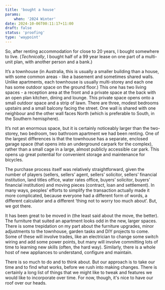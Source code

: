 ```yaml
---
title: 'bought a house'
params:
    when: '2024 Winter'
date: 2024-10-06T00:11:17+11:00
draft: false
status: 'proofing'
type: 'waypoint'
---
```


So, after renting accommodation for close to 20 years, I bought somewhere to live. (_Technically_, I bought half of a 99 year lease on one part of a multi-unit plan, with another person and a bank.)

<!--more-->

It’s a townhouse (in Australia, this is usually a smaller building than a house, with some common areas - like a basement and sometimes shared walls. Unlike apartments, each townhouse is usually multi-storey and each one has some outdoor space on the ground floor.) This one has two living spaces - a reception area at the front and a private space at the back with an open plan kitchen, dining and lounge. This private space opens onto a small outdoor space and a strip of lawn. There are three, modest bedrooms upstairs and a small balcony facing the street. One wall is shared with one neighbour and the other wall faces North (which is preferable to South, in the Southern hemisphere).

It’s not an enormous space, but it is certainly noticeably larger than the two-storey, two bedroom, two bathroom apartment we had been renting. One of the largest differences is that the townhouse has a separate, enclosed garage space (that opens into an underground carpark for the complex), rather than a small cage in a large, almost publicly accessible car park. This opens up great potential for convenient storage and maintenance for bicycles.

The purchase process itself was relatively straightforward, given the number of players (sellers, sellers’ agent, sellers’ solicitor, sellers’ financial institution, land titles office, water rates office, buyers’ solicitor, buyers’ financial institution) and moving pieces (contract, loan and settlement). In many ways, peoples’ efforts to simplify the transaction actually made it more complicated, because everyone had a different form of words, a different calculator and a different ‘thing not to worry too much about’. But, we got there.

It has been great to be moved in (the least said about the move, the better). The furniture that suited an apartment looks odd in the new, larger spaces. There is some trepidation on my part about the furniture upgrades, minor adjustments to the townhouse, garden tasks and DIY projects to come. Some of these will involve trades, like an electrician to change some switch wiring and add some power points, but many will involve committing lots of time to learning new skills (often, the hard way). Similarly, there is a whole host of new appliances to understand, configure and maintain.

There is so much to do and to think about. But our approach is to take our time and to find what works, before we rush into making changes. There is certainly a long list of things that we might like to tweak and features we would like to incorporate over time. For now, though, it's nice to have our roof over our heads.